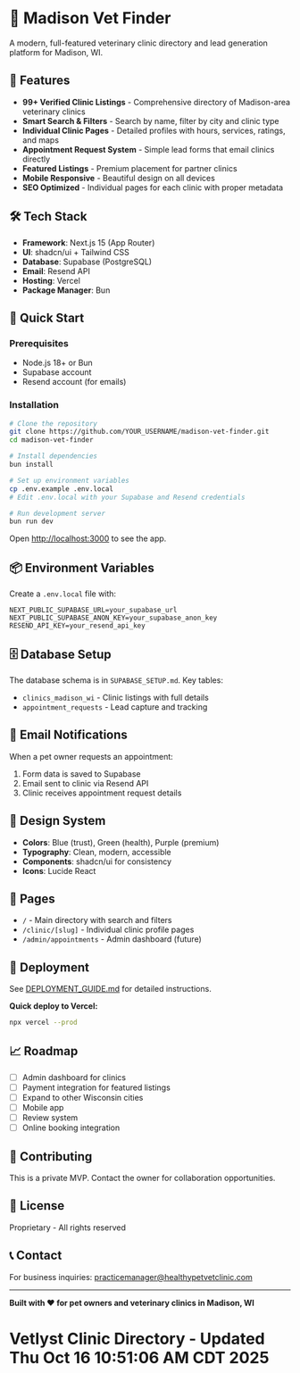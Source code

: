 # 🐾 Madison Vet Finder

A modern, full-featured veterinary clinic directory and lead generation platform for Madison, WI.

## 🌟 Features

- **99+ Verified Clinic Listings** - Comprehensive directory of Madison-area veterinary clinics
- **Smart Search & Filters** - Search by name, filter by city and clinic type
- **Individual Clinic Pages** - Detailed profiles with hours, services, ratings, and maps
- **Appointment Request System** - Simple lead forms that email clinics directly
- **Featured Listings** - Premium placement for partner clinics
- **Mobile Responsive** - Beautiful design on all devices
- **SEO Optimized** - Individual pages for each clinic with proper metadata

## 🛠️ Tech Stack

- **Framework**: Next.js 15 (App Router)
- **UI**: shadcn/ui + Tailwind CSS
- **Database**: Supabase (PostgreSQL)
- **Email**: Resend API
- **Hosting**: Vercel
- **Package Manager**: Bun

## 🚀 Quick Start

### Prerequisites

- Node.js 18+ or Bun
- Supabase account
- Resend account (for emails)

### Installation

```bash
# Clone the repository
git clone https://github.com/YOUR_USERNAME/madison-vet-finder.git
cd madison-vet-finder

# Install dependencies
bun install

# Set up environment variables
cp .env.example .env.local
# Edit .env.local with your Supabase and Resend credentials

# Run development server
bun run dev
```

Open [http://localhost:3000](http://localhost:3000) to see the app.

## 📦 Environment Variables

Create a `.env.local` file with:

```env
NEXT_PUBLIC_SUPABASE_URL=your_supabase_url
NEXT_PUBLIC_SUPABASE_ANON_KEY=your_supabase_anon_key
RESEND_API_KEY=your_resend_api_key
```

## 🗄️ Database Setup

The database schema is in `SUPABASE_SETUP.md`. Key tables:

- `clinics_madison_wi` - Clinic listings with full details
- `appointment_requests` - Lead capture and tracking

## 📧 Email Notifications

When a pet owner requests an appointment:
1. Form data is saved to Supabase
2. Email sent to clinic via Resend API
3. Clinic receives appointment request details

## 🎨 Design System

- **Colors**: Blue (trust), Green (health), Purple (premium)
- **Typography**: Clean, modern, accessible
- **Components**: shadcn/ui for consistency
- **Icons**: Lucide React

## 📱 Pages

- `/` - Main directory with search and filters
- `/clinic/[slug]` - Individual clinic profile pages
- `/admin/appointments` - Admin dashboard (future)

## 🚀 Deployment

See [DEPLOYMENT_GUIDE.md](./DEPLOYMENT_GUIDE.md) for detailed instructions.

**Quick deploy to Vercel:**

```bash
npx vercel --prod
```

## 📈 Roadmap

- [ ] Admin dashboard for clinics
- [ ] Payment integration for featured listings
- [ ] Expand to other Wisconsin cities
- [ ] Mobile app
- [ ] Review system
- [ ] Online booking integration

## 🤝 Contributing

This is a private MVP. Contact the owner for collaboration opportunities.

## 📄 License

Proprietary - All rights reserved

## 📞 Contact

For business inquiries: practicemanager@healthypetvetclinic.com

---

**Built with ❤️ for pet owners and veterinary clinics in Madison, WI**
# Vetlyst Clinic Directory - Updated Thu Oct 16 10:51:06 AM CDT 2025

